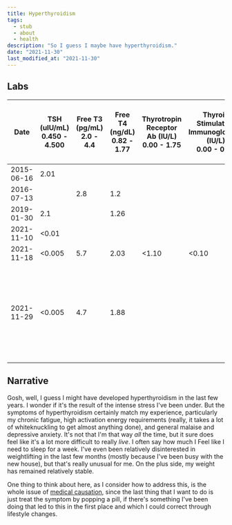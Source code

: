 ```yaml
---
title: Hyperthyroidism
tags:
  - stub
  - about
  - health
description: "So I guess I maybe have hyperthyroidism."
date: "2021-11-30"
last_modified_at: "2021-11-30"
---
```


## Labs

|Date|TSH (uIU/mL)<br />0.450 - 4.500|Free T3 (pg/mL)<br />2.0 - 4.4|Free T4 (ng/dL)<br />0.82 - 1.77|Thyrotropin<br />Receptor Ab (IU/L)<br />0.00 - 1.75|Thyroid Stimulating<br />Immunoglobulin (IU/L)<br />0.00 - 0.55|Total Testosterone (ng/dL)<br />264-916|Sex Hormone<br />Binding Globulin (nmol/L)<br />16.5-55.9|Vitamin D (ng/mL)<br />30.0 - 100.0|Comments|
|-|-|-|-|-|-|-|-|-|-|
|2015-06-16|2.01| | | | |718| |86.5| |
|2016-07-13| |2.8|1.2| | | | |110| |
|2019-01-30|2.1| |1.26| | |713| | | |
|2021-11-10|<0.01| | | | | | | | |
|2021-11-18|<0.005|5.7|2.03|<1.10|<0.10|905|62.3|137.0|pursuant to low TSH test|
|2021-11-29|<0.005|4.7|1.88| | | | | |after 6 days of discontinuing all [supplements](/physical-fitness/#supplements),<br />most notably, Iodoral, Vitamin D, Vitamin B<sub>7</sub> (Biotin)|

## Narrative

Gosh, well, I guess I might have developed hyperthyroidism in the last few years. I wonder if it's the result of the intense stress I've been under. But the symptoms of hyperthyroidism certainly match my experience, particularly my chronic fatigue, high activation energy requirements (really, it takes a lot of whiteknuckling to get almost anything done), and general malaise and depressive anxiety. It's not that I'm that way _all_ the time, but it sure does feel like it's a lot more difficult to really _live_. I often say how much I Feel like I need to sleep for a week. I've even been relatively disinterested in weightlifting in the last few months (mostly because I've been busy with the new house), but that's really unusual for me. On the plus side, my weight has remained relatively stable.

One thing to think about here, as I consider how to address this, is the whole issue of [medical causation](/medical-causation/), since the last thing that I want to do is just treat the symptom by popping a pill, if there's something I've been doing that led to this in the first place and which I could correct through lifestyle changes.
